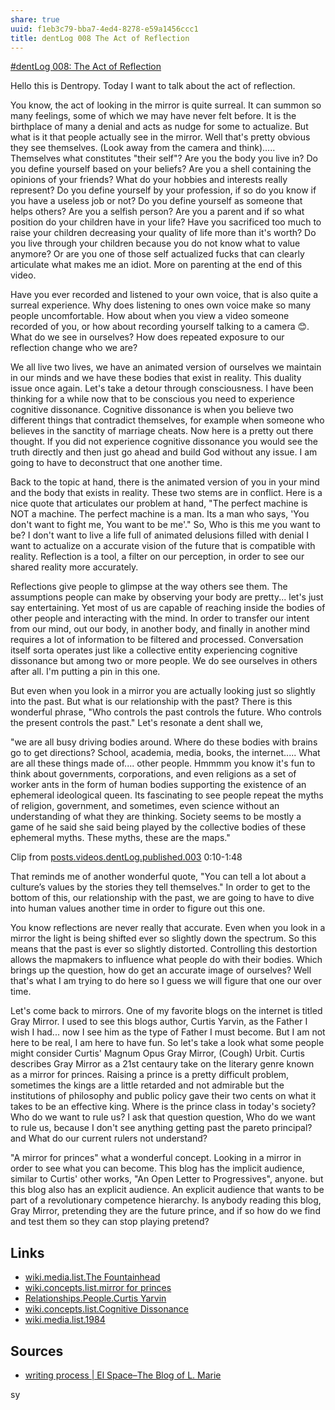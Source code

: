 ```yaml
---
share: true
uuid: f1eb3c79-bba7-4ed4-8278-e59a1456ccc1
title: dentLog 008 The Act of Reflection
---
```

[#dentLog 008: The Act of Reflection](https://odysee.com/@dentropicPortal:1/dentLog008:b)

Hello this is Dentropy. Today I want to talk about the act of reflection.

You know, the act of looking in the mirror is quite surreal. It can summon so many feelings, some of which we may have never felt before. It is the birthplace of many a denial and acts as nudge for some to actualize. But what is it that people actually see in the mirror. Well that's pretty obvious they see themselves. (Look away from the camera and think)..... Themselves what constitutes "their self"? Are you the body you live in? Do you define yourself based on your beliefs? Are you a shell containing the opinions of your friends? What do your hobbies and interests really represent? Do you define yourself by your profession, if so do you know if you have a useless job or not? Do you define yourself as someone that helps others? Are you a selfish person? Are you a parent and if so what position do your children have in your life? Have you sacrificed too much to raise your children decreasing your quality of life more than it's worth? Do you live through your children because you do not know what to value anymore? Or are you one of those self actualized fucks that can clearly articulate what makes me an idiot. More on parenting at the end of this video.

Have you ever recorded and listened to your own voice, that is also quite a surreal experience. Why does listening to ones own voice make so many people uncomfortable. How about when you view a video someone recorded of you, or how about recording yourself talking to a camera 😊. What do we see in ourselves? How does repeated exposure to our reflection change who we are?

We all live two lives, we have an animated version of ourselves we maintain in our minds and we have these bodies that exist in reality. This duality issue once again. Let's take a detour through consciousness. I have been thinking for a while now that to be conscious you need to experience cognitive dissonance. Cognitive dissonance is when you believe two different things that contradict themselves, for example when someone who believes in the sanctity of marriage cheats. Now here is a pretty out there thought. If you did not experience cognitive dissonance you would see the truth directly and then just go ahead and build God without any issue. I am going to have to deconstruct that one another time.

Back to the topic at hand, there is the animated version of you in your mind and the body that exists in reality. These two stems are in conflict. Here is a nice quote that articulates our problem at hand, "The perfect machine is NOT a machine. The perfect machine is a man. Its a man who says, 'You don't want to fight me, You want to be me'." So, Who is this me you want to be? I don't want to live a life full of animated delusions filled with denial I want to actualize on a accurate vision of the future that is compatible with reality. Reflection is a tool, a filter on our perception, in order to see our shared reality more accurately.

Reflections give people to glimpse at the way others see them. The assumptions people can make by observing your body are pretty... let's just say entertaining. Yet most of us are capable of reaching inside the bodies of other people and interacting with the mind. In order to transfer our intent from our mind, out our body, in another body, and finally in another mind requires a lot of information to be filtered and processed. Conversation itself sorta operates just like a collective entity experiencing cognitive dissonance but among two or more people. We do see ourselves in others after all. I'm putting a pin in this one.

But even when you look in a mirror you are actually looking just so slightly into the past. But what is our relationship with the past? There is this wonderful phrase, "Who controls the past controls the future. Who controls the present controls the past." Let's resonate a dent shall we,

"we are all busy driving bodies around. Where do these bodies with brains go to get directions? School, academia, media, books, the internet..... What are all these things made of.... other people. Hmmmm you know it's fun to think about governments, corporations, and even religions as a set of worker ants in the form of human bodies supporting the existence of an ephemeral ideological queen. Its fascinating to see people repeat the myths of religion, government, and sometimes, even science without an understanding of what they are thinking. Society seems to be mostly a game of he said she said being played by the collective bodies of these ephemeral myths. These myths, these are the maps."

Clip from [posts.videos.dentLog.published.003](/undefined) 0:10-1:48

That reminds me of another wonderful quote, "You can tell a lot about a culture’s values by the stories they tell themselves." In order to get to the bottom of this, our relationship with the past, we are going to have to dive into human values another time in order to figure out this one.

You know reflections are never really that accurate. Even when you look in a mirror the light is being shifted ever so slightly down the spectrum. So this means that the past is ever so slightly distorted. Controlling this destortion allows the mapmakers to influence what people do with their bodies. Which brings up the question, how do get an accurate image of ourselves? Well that's what I am trying to do here so I guess we will figure that one our over time.

Let's come back to mirrors. One of my favorite blogs on the internet is titled Gray Mirror. I used to see this blogs author, Curtis Yarvin, as the Father I wish I had... now I see him as the type of Father I must become. But I am not here to be real, I am here to have fun. So let's take a look what some people might consider Curtis' Magnum Opus Gray Mirror, (Cough) Urbit. Curtis describes Gray Mirror as a 21st centaury take on the literary genre known as a mirror for princes. Raising a prince is a pretty difficult problem, sometimes the kings are a little retarded and not admirable but the institutions of philosophy and public policy gave their two cents on what it takes to be an effective king. Where is the prince class in today's society? Who do we want to rule us? I ask that question question, Who do we want to rule us, because I don't see anything getting past the pareto principal? and What do our current rulers not understand?

"A mirror for princes" what a wonderful concept. Looking in a mirror in order to see what you can become. This blog has the implicit audience, similar to Curtis' other works, "An Open Letter to Progressives", anyone. but this blog also has an explicit audience. An explicit audience that wants to be part of a revolutionary competence hierarchy. Is anybody reading this blog, Gray Mirror, pretending they are the future prince, and if so how do we find and test them so they can stop playing pretend?

<!-- 
Rejected stuff

* What is our relationship with the present? What is our relationship with the future?

I am spoiled, provided everything I should ever need to concur my destiny but I refuse to take responsibility for my own life, you need to insist on your right to exist after all.

I like to use the phrase, google you way to victory but I have another phrase I hope to embody, pretend your way to victory.
-->
## Links

* [wiki.media.list.The Fountainhead](/undefined)
* [wiki.concepts.list.mirror for princes](/06d2c85c-c8fd-4248-b7fe-19ba825c7b47)
* [Relationships.People.Curtis Yarvin](/undefined)
* [wiki.concepts.list.Cognitive Dissonance](/8c198cdd-4b8e-4784-ac8e-4c02cf113f49)
* [wiki.media.list.1984](/8d27c0e2-820e-48cf-909e-fb0034b8ccaa)

## Sources

* [writing process | El Space–The Blog of L. Marie](https://lmarie7b.wordpress.com/tag/writing-process/)


<!--
Name: 

dentLog007

Title:

#dentLog 008 The Act of Reflection

Description:

#dentLog 008: The Act of Reflection
https://wiki.ddaemon.org/notes/iB0oxI5lrdeb4mqCHlQP2.html

Background Photo:

https://i.ytimg.com/vi/Sm7AmBHj-Vg/hqdefault.jpg
Tags:

Philosophy SelfHelp Cringe Software Shrek

-->

<!-- 
Rendering stuff

ffmpeg -ss 00:00:54 -t 00:01:01 -i '2021-12-23 23-42-00.mkv' -vcodec copy -acodec copy dentLog003.out.mkv

'2022-01-06 23-36-36.mkv'

ffmpeg -i "2022-01-06 23-36-36.mkv" -c copy dentLog008.mp4

-->


sy